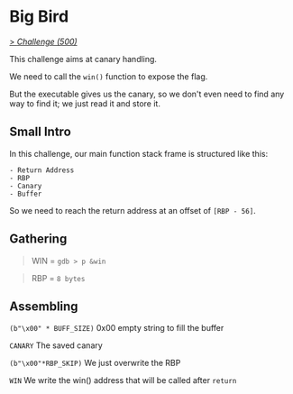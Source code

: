 # Big Bird
[> *Challenge (500)*](https://training.olicyber.it/challenges#challenge-230)

This challenge aims at canary handling.

We need to call the `win()` function to expose the flag.

But the executable gives us the canary, so we don't even need to find any way to find it; we just read it and store it.

## Small Intro
In this challenge, our main function stack frame is structured like this:
```
- Return Address
- RBP
- Canary
- Buffer
```
So we need to reach the return address at an offset of `[RBP - 56]`.

## Gathering

> WIN = `gdb > p &win`

> RBP = `8 bytes`

## Assembling

`(b"\x00" * BUFF_SIZE)`  0x00 empty string to fill the buffer

`CANARY` The saved canary

`(b"\x00"*RBP_SKIP)` We just overwrite the RBP

`WIN` We write the win() address that will be called after `return`
